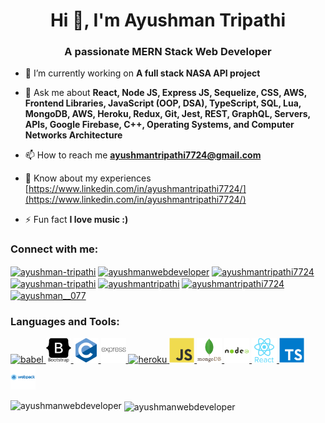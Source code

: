 <h1 align="center">Hi 👋, I'm Ayushman Tripathi</h1>
<h3 align="center">A passionate MERN Stack Web Developer</h3>

- 🔭 I’m currently working on **A full stack NASA API project**

- 💬 Ask me about **React, Node JS, Express JS, 
Sequelize, CSS, AWS, Frontend Libraries, JavaScript (OOP, DSA), TypeScript, SQL, Lua, MongoDB, AWS, 
Heroku, Redux, Git, Jest, REST, GraphQL, Servers, APIs, Google Firebase, C++, Operating Systems, and 
Computer Networks Architecture**

- 📫 How to reach me **ayushmantripathi7724@gmail.com**

- 📄 Know about my experiences [https://www.linkedin.com/in/ayushmantripathi7724/](https://www.linkedin.com/in/ayushmantripathi7724/)

- ⚡ Fun fact **I love music :)**

<h3 align="left">Connect with me:</h3>
<p align="left">
<a href="https://codepen.io/ayushman-tripathi" target="blank"><img align="center" src="https://raw.githubusercontent.com/rahuldkjain/github-profile-readme-generator/master/src/images/icons/Social/codepen.svg" alt="ayushman-tripathi" height="30" width="40" /></a>
<a href="https://dev.to/ayushmanwebdeveloper" target="blank"><img align="center" src="https://raw.githubusercontent.com/rahuldkjain/github-profile-readme-generator/master/src/images/icons/Social/devto.svg" alt="ayushmanwebdeveloper" height="30" width="40" /></a>
<a href="https://linkedin.com/in/ayushmantripathi7724" target="blank"><img align="center" src="https://raw.githubusercontent.com/rahuldkjain/github-profile-readme-generator/master/src/images/icons/Social/linked-in-alt.svg" alt="ayushmantripathi7724" height="30" width="40" /></a>
<a href="https://stackoverflow.com/users/ayushman-tripathi" target="blank"><img align="center" src="https://raw.githubusercontent.com/rahuldkjain/github-profile-readme-generator/master/src/images/icons/Social/stack-overflow.svg" alt="ayushman-tripathi" height="30" width="40" /></a>
<a href="https://codesandbox.com/ayushmantripathi" target="blank"><img align="center" src="https://raw.githubusercontent.com/rahuldkjain/github-profile-readme-generator/master/src/images/icons/Social/codesandbox.svg" alt="ayushmantripathi" height="30" width="40" /></a>
<a href="https://fb.com/ayushmantripathi7724" target="blank"><img align="center" src="https://raw.githubusercontent.com/rahuldkjain/github-profile-readme-generator/master/src/images/icons/Social/facebook.svg" alt="ayushmantripathi7724" height="30" width="40" /></a>
<a href="https://instagram.com/ayushman__077" target="blank"><img align="center" src="https://raw.githubusercontent.com/rahuldkjain/github-profile-readme-generator/master/src/images/icons/Social/instagram.svg" alt="ayushman__077" height="30" width="40" /></a>
</p>

<h3 align="left">Languages and Tools:</h3>
<p align="left"> <a href="https://babeljs.io/" target="_blank" rel="noreferrer"> <img src="https://www.vectorlogo.zone/logos/babeljs/babeljs-icon.svg" alt="babel" width="40" height="40"/> </a> <a href="https://getbootstrap.com" target="_blank" rel="noreferrer"> <img src="https://raw.githubusercontent.com/devicons/devicon/master/icons/bootstrap/bootstrap-plain-wordmark.svg" alt="bootstrap" width="40" height="40"/> </a> <a href="https://www.cprogramming.com/" target="_blank" rel="noreferrer"> <img src="https://raw.githubusercontent.com/devicons/devicon/master/icons/c/c-original.svg" alt="c" width="40" height="40"/> </a> <a href="https://expressjs.com" target="_blank" rel="noreferrer"> <img src="https://raw.githubusercontent.com/devicons/devicon/master/icons/express/express-original-wordmark.svg" alt="express" width="40" height="40"/> </a> <a href="https://heroku.com" target="_blank" rel="noreferrer"> <img src="https://www.vectorlogo.zone/logos/heroku/heroku-icon.svg" alt="heroku" width="40" height="40"/> </a> <a href="https://developer.mozilla.org/en-US/docs/Web/JavaScript" target="_blank" rel="noreferrer"> <img src="https://raw.githubusercontent.com/devicons/devicon/master/icons/javascript/javascript-original.svg" alt="javascript" width="40" height="40"/> </a> <a href="https://www.mongodb.com/" target="_blank" rel="noreferrer"> <img src="https://raw.githubusercontent.com/devicons/devicon/master/icons/mongodb/mongodb-original-wordmark.svg" alt="mongodb" width="40" height="40"/> </a> <a href="https://nodejs.org" target="_blank" rel="noreferrer"> <img src="https://raw.githubusercontent.com/devicons/devicon/master/icons/nodejs/nodejs-original-wordmark.svg" alt="nodejs" width="40" height="40"/> </a> <a href="https://reactjs.org/" target="_blank" rel="noreferrer"> <img src="https://raw.githubusercontent.com/devicons/devicon/master/icons/react/react-original-wordmark.svg" alt="react" width="40" height="40"/> </a> <a href="https://www.typescriptlang.org/" target="_blank" rel="noreferrer"> <img src="https://raw.githubusercontent.com/devicons/devicon/master/icons/typescript/typescript-original.svg" alt="typescript" width="40" height="40"/> </a> <a href="https://webpack.js.org" target="_blank" rel="noreferrer"> <img src="https://raw.githubusercontent.com/devicons/devicon/d00d0969292a6569d45b06d3f350f463a0107b0d/icons/webpack/webpack-original-wordmark.svg" alt="webpack" width="40" height="40"/> </a> </p>

<p><img align="left" src="https://github-readme-stats.vercel.app/api/top-langs?username=ayushmanwebdeveloper&show_icons=true&locale=en&layout=compact" alt="ayushmanwebdeveloper" /></p>

<p>&nbsp;<img align="center" src="https://github-readme-stats.vercel.app/api?username=ayushmanwebdeveloper&show_icons=true&locale=en" alt="ayushmanwebdeveloper" /></p>
